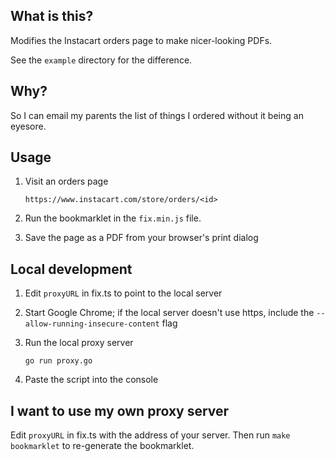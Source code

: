 ## What is this?

Modifies the Instacart orders page to make nicer-looking PDFs.

See the `example` directory for the difference.

## Why?

So I can email my parents the list of things I ordered without it being
an eyesore.

## Usage

1. Visit an orders page

	```
  	https://www.instacart.com/store/orders/<id>
	```

2. Run the bookmarklet in the `fix.min.js` file.
3. Save the page as a PDF from your browser's print dialog


## Local development

1. Edit `proxyURL` in fix.ts to point to the local server
2. Start Google Chrome; if the local server doesn't use https, include
   the `--allow-running-insecure-content` flag
3. Run the local proxy server

    ```
    go run proxy.go
    ```

4. Paste the script into the console


## I want to use my own proxy server

Edit `proxyURL` in fix.ts with the address of your server. Then run
`make bookmarklet` to re-generate the bookmarklet.
